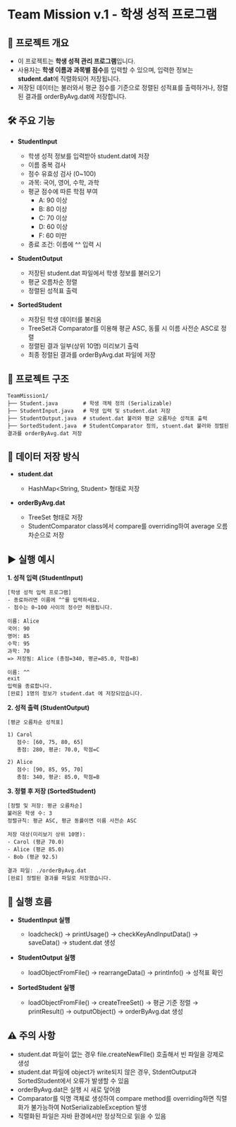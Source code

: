 # Team Mission v.1 - 학생 성적 프로그램

## 📌 프로젝트 개요

- 이 프로젝트는 **학생 성적 관리 프로그램**입니다. 
- 사용자는 **학생 이름과 과목별 점수**를 입력할 수 있으며, 입력한 정보는 **student.dat**에 직렬화되어 저장됩니다.
- 저장된 데이터는 불러와서 평균 점수를 기준으로 정렬된 성적표를 출력하거나, 정렬된 결과를 orderByAvg.dat에
저장합니다.

## 🛠 주요 기능

- **StudentInput** 
  - 학생 성적 정보를 입력받아 student.dat에 저장
  - 이름 중복 검사
  - 점수 유효성 검사 (0~100)
  - 과목: 국어, 영어, 수학, 과학
  - 평균 점수에 따른 학점 부여
    - A: 90 이상
    - B: 80 이상
    - C: 70 이상
    - D: 60 이상
    - F: 60 미만
  - 종료 조건: 이름에 ^^ 입력 시
  

- **StudentOutput** 
  - 저장된 student.dat 파일에서 학생 정보를 불러오기
  - 평균 오름차순 정렬
  - 정렬된 성적표 출력
  

- **SortedStudent**
  - 저장된 학생 데이터를 불러옴
  - TreeSet과 Comparator를 이용해 평균 ASC, 동률 시 이름 사전순 ASC로 정렬
  - 정렬된 결과 일부(상위 10명) 미리보기 출력
  - 최종 정렬된 결과를 orderByAvg.dat 파일에 저장


## 📂 프로젝트 구조
```
TeamMission1/
├── Student.java        # 학생 객체 정의 (Serializable)
├── StudentInput.java   # 학생 입력 및 student.dat 저장
├── StudentOutput.java  # student.dat 불러와 평균 오름차순 성적표 출력
├── SortedStudent.java  # StudentComparator 정의, stuent.dat 불러와 정렬된 결과를 orderByAvg.dat 저장
```

## 💾 데이터 저장 방식

- **student.dat**
    - HashMap<String, Student> 형태로 저장

- **orderByAvg.dat**
    - TreeSet<Student> 형태로 저장 
    - StudentComparator class에서 compare를 overriding하여 average 오름차순으로 저장

## ▶ 실행 예시

**1. 성적 입력 (StudentInput)**
```
[학생 성적 입력 프로그램]
- 종료하려면 이름에 ^^를 입력하세요.
- 점수는 0~100 사이의 정수만 허용됩니다.

이름: Alice
국어: 90
영어: 85
수학: 95
과학: 70
=> 저장됨: Alice (총점=340, 평균=85.0, 학점=B)

이름: ^^
exit
입력을 종료합니다.
[완료] 1명의 정보가 student.dat 에 저장되었습니다.
```

**2. 성적 출력 (StudentOutput)**
```
[평균 오름차순 성적표]

1) Carol
   점수: [60, 75, 80, 65]
   총점: 280, 평균: 70.0, 학점=C

2) Alice
   점수: [90, 85, 95, 70]
   총점: 340, 평균: 85.0, 학점=B
```

**3. 정렬 후 저장 (SortedStudent)**
```
[정렬 및 저장: 평균 오름차순]
불러온 학생 수: 3
정렬규칙: 평균 ASC, 평균 동률이면 이름 사전순 ASC

저장 대상(미리보기 상위 10명):
- Carol (평균 70.0)
- Alice (평균 85.0)
- Bob (평균 92.5)

결과 파일: ./orderByAvg.dat
[완료] 정렬된 결과를 파일로 저장했습니다.
```

## 🚀 실행 흐름

- **StudentInput 실행**
  - loadcheck() → printUsage() → checkKeyAndInputData() → saveData() → student.dat 생성

- **StudentOutput 실행** 
  - loadObjectFromFile() → rearrangeData() → printInfo() → 성적표 확인

- **SortedStudent 실행**
  - loadObjectFromFile() → createTreeSet() → 평균 기준 정렬 → printResult() → outputObject() → orderByAvg.dat 생성

## ⚠️ 주의 사항

- student.dat 파일이 없는 경우 file.createNewFIle() 호출해서 빈 파일을 강제로 생성
- student.dat 파일에 object가 write되지 않은 경우, StdentOutput과 SortedStudent에서 오류가 발생할 수 있음
- orderByAvg.dat은 실행 시 새로 덮어씀
- Comparator를 익명 객체로 생성하여 compare method를 overriding하면 직렬화가 불가능하여 NotSerializableException 발생
- 직렬화된 파일은 자바 환경에서만 정상적으로 읽을 수 있음

